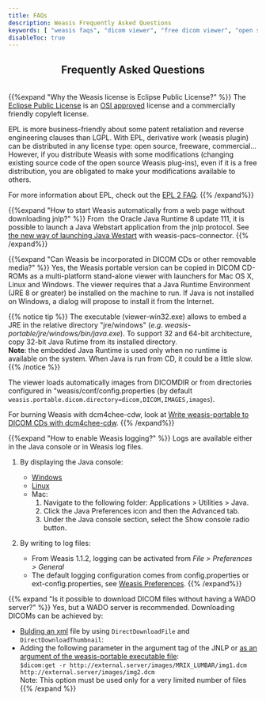 ```yaml
---
title: FAQs
description: Weasis Frequently Asked Questions
keywords: [ "weasis faqs", "dicom viewer", "free dicom viewer", "open source dicom viewer", "weasis dicom viewer",  "multi-platform dicom viewer", "dicom", "pacs", "pacs viewer" ]
disableToc: true
---
```


## <center>Frequently Asked Questions</center>
<br>
{{%expand "Why the Weasis license is Eclipse Public License?" %}}
The <a target="_blank" href="http://www.eclipse.org/legal/epl-v20.html">Eclipse Public License</a> is an <a target="_blank" href="http://www.opensource.org">OSI approved</a> license and a commercially friendly copyleft license.

EPL is more business-friendly about some patent retaliation and reverse engineering clauses than LGPL. With EPL, derivative work (weasis plugin) can be distributed in any license type: open source, freeware, commercial... However, if you distribute Weasis with some modifications (changing existing source code of the open source Weasis plug-ins), even if it is a free distribution, you are obligated to make your modifications available to others.

For more information about EPL, check out the <a target="_blank" href="http://www.eclipse.org/legal/epl-2.0/faq.php">EPL 2 FAQ</a>.
{{% /expand%}}

{{%expand "How to start Weasis automatically from a web page without downloading jnlp?" %}}
From  the Oracle Java Runtime 8 update 111, it is possible to launch a Java Webstart application from the jnlp protocol. See <a target="_blank" href="https://github.com/nroduit/weasis-pacs-connector#new-way-to-launch-jnlp">the new way of launching Java Westart</a> with weasis-pacs-connector.
{{% /expand%}}

{{%expand "Can Weasis be incorporated in DICOM CDs or other removable media?" %}}
Yes, the Weasis portable version can be copied in DICOM CD-ROMs as a multi-platform stand-alone viewer with launchers for Mac OS X, Linux and Windows. The viewer requires that a Java Runtime Environment (JRE 8 or greater) be installed on the machine to run. If Java is not installed on Windows, a dialog will propose to install it from the Internet.

{{% notice tip %}}
The executable (viewer-win32.exe) allows to embed a JRE in the relative directory "jre/windows" (_e.g. weasis-portable/jre/windows/bin/java.exe_). To support 32 and 64-bit architecture, copy 32-bit Java Rutime from its installed directory.<br>
**Note**: the embedded Java Runtime is used only when no runtime is available on the system. When Java is run from CD, it could be a little slow.
{{% /notice %}}

The viewer loads automatically images from DICOMDIR or from directories configured in "weasis/conf/config.properties (by default `weasis.portable.dicom.directory=dicom,DICOM,IMAGES,images`).

For burning Weasis with dcm4chee-cdw, look at [Write weasis-portable to DICOM CDs with dcm4chee-cdw](../getting-started/dcm4chee/#write-weasis-portable-to-dicom-cds-with-dcm4chee-cdw).
{{% /expand%}}

{{%expand "How to enable Weasis logging?" %}}
Logs are available either in the Java console or in Weasis log files.

1. By displaying the Java console:
    * <a target="_blank" href="http://www.java.com/en/download/help/javaconsole.xml">Windows</a>
    * <a target="_blank" href="http://www.java.com/en/download/help/enable_console_linux.xml">Linux</a>
    *  Mac:
        1. Navigate to the following folder: Applications > Utilities > Java.
        1. Click the Java Preferences icon and then the Advanced tab.
        1. Under the Java console section, select the Show console radio button.

2. By writing to log files:
    - From Weasis 1.1.2, logging can be activated from *File > Preferences > General*
    - The default logging configuration comes from config.properties or ext-config.properties, see [Weasis Preferences](../basics/customize/preferences).
{{% /expand%}}


{{% expand "Is it possible to download DICOM files without having a WADO server?" %}}
Yes, but a WADO server is recommended. Downloading DICOMs can be achieved by:

-   [Bulding an xml](../basics/customize/integration/#build-an-xml-manifest-no-wado-server) file by using `DirectDownloadFile` and `DirectDownloadThumbnail`:
-   Adding the following parameter in the argument tag of the JNLP or [as an argument of the weasis-portable executable file](../basics/commands):<br>
    `$dicom:get -r http://external.server/images/MRIX_LUMBAR/img1.dcm  http://external.server/images/img2.dcm`<br>
    Note: This option must be used only for a very limited number of files
{{% /expand %}}
